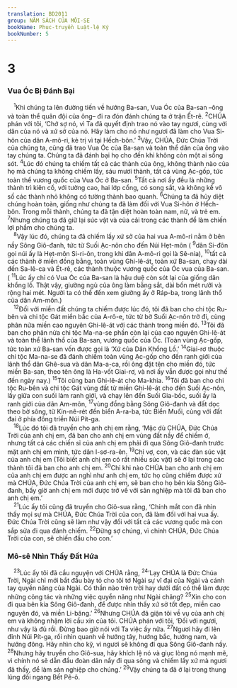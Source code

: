 ```yaml
---
translation: BD2011
group: NĂM SÁCH CỦA MÔI-SE
bookName: Phục-truyền Luật-lệ Ký 
bookNumber: 5
---
```


<div class="title"><h1>3</h1><h3>Vua Óc Bị Ðánh Bại</h3></div>
<span class="verse phu_3_1"> <sup>1</sup>Khi chúng ta lên đường tiến về hướng Ba-san, Vua Óc của Ba-san –ông và toàn thể quân đội của ông– đi ra đón đánh chúng ta ở trận Ết-rê. </span>
<span class="verse phu_3_2"><sup>2</sup>CHÚA phán với tôi, ‘Chớ sợ nó, vì Ta đã quyết định trao nó vào tay ngươi, cùng với dân của nó và xứ sở của nó. Hãy làm cho nó như ngươi đã làm cho Vua Si-hôn của dân A-mô-ri, kẻ trị vì tại Hếch-bôn.’ </span>
<span class="verse phu_3_3"><sup>3</sup>Vậy, CHÚA, Ðức Chúa Trời của chúng ta, cũng đã trao Vua Óc của Ba-san và toàn thể dân của ông vào tay chúng ta. Chúng ta đã đánh bại họ cho đến khi không còn một ai sống sót. </span>
<span class="verse phu_3_4"><sup>4</sup>Lúc đó chúng ta chiếm tất cả các thành của ông, không thành nào của họ mà chúng ta không chiếm lấy, sáu mươi thành, tất cả vùng Ạc-gốp, tức toàn thể vương quốc của Vua Óc ở Ba-san. </span>
<span class="verse phu_3_5"><sup>5</sup>Tất cả nơi ấy đều là những thành trì kiên cố, với tường cao, hai lớp cổng, có song sắt, và không kể vô số các thành nhỏ không có tường thành bao quanh. </span>
<span class="verse phu_3_6"><sup>6</sup>Chúng ta đã hủy diệt chúng hoàn toàn, giống như chúng ta đã làm đối với Vua Si-hôn ở Hếch-bôn. Trong mỗi thành, chúng ta đã tận diệt hoàn toàn nam, nữ, và trẻ em. </span>
<span class="verse phu_3_7"><sup>7</sup>Nhưng chúng ta đã giữ lại súc vật và của cải trong các thành để làm chiến lợi phẩm cho chúng ta.<br/></span>
<span class="verse phu_3_8"> <sup>8</sup>Vậy lúc đó, chúng ta đã chiếm lấy xứ sở của hai vua A-mô-ri nằm ở bên nầy Sông Giô-đanh, tức từ Suối Ạc-nôn cho đến Núi Hẹt-môn (</span>
<span class="verse phu_3_9"><sup>9</sup>dân Si-đôn gọi núi ấy là Hẹt-môn Si-ri-ôn, trong khi dân A-mô-ri gọi là Sê-nia), </span>
<span class="verse phu_3_10"><sup>10</sup>tất cả các thành ở miền đồng bằng, toàn vùng Ghi-lê-át, toàn xứ Ba-san, chạy dài đến Sa-lê-ca và Ét-rê, các thành thuộc vương quốc của Óc vua của Ba-san. (</span>
<span class="verse phu_3_11"><sup>11</sup>Lúc ấy chỉ có Vua Óc của Ba-san là hậu duệ còn sót lại của giống dân khổng lồ. Thật vậy, giường ngủ của ông làm bằng sắt, dài bốn mét rưỡi và rộng hai mét. Người ta có thể đến xem giường ấy ở Ráp-ba, trong lãnh thổ của dân Am-môn.)<br/></span>
<span class="verse phu_3_12"> <sup>12</sup>Ðối với miền đất chúng ta chiếm được lúc đó, tôi đã ban cho chi tộc Ru-bên và chi tộc Gát miền bắc của A-rô-e, tức từ bờ Suối Ạc-nôn trở đi, cùng phân nửa miền cao nguyên Ghi-lê-át với các thành trong miền đó. </span>
<span class="verse phu_3_13"><sup>13</sup>Tôi đã ban cho phân nửa chi tộc Ma-na-se phần còn lại của cao nguyên Ghi-lê-át và toàn thể lãnh thổ của Ba-san, vương quốc của Óc. (Toàn vùng Ạc-gốp, tức toàn xứ Ba-san vốn được gọi là ‘Xứ của Dân Khổng Lồ.’ </span>
<span class="verse phu_3_14"><sup>14</sup>Giai-rơ thuộc chi tộc Ma-na-se đã đánh chiếm toàn vùng Ạc-gốp cho đến ranh giới của lãnh thổ dân Ghê-sua và dân Ma-a-ca, rồi ông đặt tên cho miền đó, tức miền Ba-san, theo tên ông là Ha-vốt Giai-rơ, và nơi ấy vẫn được gọi như thế đến ngày nay.) </span>
<span class="verse phu_3_15"><sup>15</sup>Tôi cũng ban Ghi-lê-át cho Ma-khia. </span>
<span class="verse phu_3_16"><sup>16</sup>Tôi đã ban cho chi tộc Ru-bên và chi tộc Gát vùng đất từ miền Ghi-lê-át cho đến Suối Ạc-nôn, lấy giữa con suối làm ranh giới, và chạy lên đến Suối Gia-bốc, suối ấy là ranh giới của dân Am-môn, </span>
<span class="verse phu_3_17"><sup>17</sup>vùng đồng bằng Sông Giô-đanh và đất dọc theo bờ sông, từ Kin-nê-rét đến biển A-ra-ba, tức Biển Muối, cùng với đất đai ở phía đông triền Núi Pít-ga.<br/></span>
<span class="verse phu_3_18"> <sup>18</sup>Lúc đó tôi đã truyền cho anh chị em rằng, ‘Mặc dù CHÚA, Ðức Chúa Trời của anh chị em, đã ban cho anh chị em vùng đất nầy để chiếm ở, nhưng tất cả các chiến sĩ của anh chị em phải đi qua Sông Giô-đanh trước mặt anh chị em mình, tức dân I-sơ-ra-ên. </span>
<span class="verse phu_3_19"><sup>19</sup>Chỉ vợ, con, và các đàn súc vật của anh chị em (Tôi biết anh chị em có rất nhiều súc vật) sẽ ở lại trong các thành tôi đã ban cho anh chị em. </span>
<span class="verse phu_3_20"><sup>20</sup>Chỉ khi nào CHÚA ban cho anh chị em của anh chị em được an nghỉ như anh chị em, tức họ cũng chiếm được xứ mà CHÚA, Ðức Chúa Trời của anh chị em, sẽ ban cho họ bên kia Sông Giô-đanh, bấy giờ anh chị em mới được trở về với sản nghiệp mà tôi đã ban cho anh chị em.’<br/></span>
<span class="verse phu_3_21"> <sup>21</sup>Lúc ấy tôi cũng đã truyền cho Giô-sua rằng, ‘Chính mắt con đã nhìn thấy mọi sự mà CHÚA, Ðức Chúa Trời của con, đã làm đối với hai vua ấy. Ðức Chúa Trời cũng sẽ làm như vậy đối với tất cả các vương quốc mà con sắp sửa đi qua đánh chiếm. </span>
<span class="verse phu_3_22"><sup>22</sup>Ðừng sợ chúng, vì chính CHÚA, Ðức Chúa Trời của con, sẽ chiến đấu cho con.’<br/></span>
<div class="title"><h3>Mô-sê Nhìn Thấy Ðất Hứa</h3></div>
<span class="verse phu_3_23"> <sup>23</sup>Lúc ấy tôi đã cầu nguyện với CHÚA rằng, </span>
<span class="verse phu_3_24"><sup>24</sup>‘Lạy CHÚA là Ðức Chúa Trời, Ngài chỉ mới bắt đầu bày tỏ cho tôi tớ Ngài sự vĩ đại của Ngài và cánh tay quyền năng của Ngài. Có thần nào trên trời hay dưới đất có thể làm được những công tác và những việc quyền năng như Ngài chăng? </span>
<span class="verse phu_3_25"><sup>25</sup>Xin cho con đi qua bên kia Sông Giô-đanh, để được nhìn thấy xứ sở tốt đẹp, miền cao nguyên đó, và miền Li-băng.’ </span>
<span class="verse phu_3_26"><sup>26</sup>Nhưng CHÚA đã giận tôi về vụ của anh chị em và không nhậm lời cầu xin của tôi. CHÚA phán với tôi, ‘Ðối với ngươi, như vậy là đủ rồi. Ðừng bao giờ nói với Ta việc ấy nữa. </span>
<span class="verse phu_3_27"><sup>27</sup>Ngươi hãy đi lên đỉnh Núi Pít-ga, rồi nhìn quanh về hướng tây, hướng bắc, hướng nam, và hướng đông. Hãy nhìn cho kỹ, vì ngươi sẽ không đi qua Sông Giô-đanh nầy. </span>
<span class="verse phu_3_28"><sup>28</sup>Nhưng hãy truyền cho Giô-sua, hãy khích lệ nó và giục lòng nó mạnh mẽ, vì chính nó sẽ dẫn đầu đoàn dân nầy đi qua sông và chiếm lấy xứ mà ngươi đã thấy, để làm sản nghiệp cho chúng.’ </span>
<span class="verse phu_3_29"><sup>29</sup>Vậy chúng ta đã ở lại trong thung lũng đối ngang Bết Pê-ô.<br/></span>
